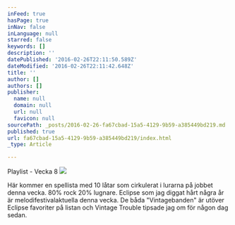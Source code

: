 ```yaml
---
inFeed: true
hasPage: true
inNav: false
inLanguage: null
starred: false
keywords: []
description: ''
datePublished: '2016-02-26T22:11:50.589Z'
dateModified: '2016-02-26T22:11:42.648Z'
title: ''
author: []
authors: []
publisher:
  name: null
  domain: null
  url: null
  favicon: null
sourcePath: _posts/2016-02-26-fa67cbad-15a5-4129-9b59-a385449bd219.md
published: true
url: fa67cbad-15a5-4129-9b59-a385449bd219/index.html
_type: Article

---
```

Playlist - Vecka 8
![](https://the-grid-user-content.s3-us-west-2.amazonaws.com/7e0c3812-c029-4951-b566-aa5222ac4b7d.png)

Här kommer en spellista med 10 låtar som cirkulerat i lurarna på jobbet denna vecka. 80% rock 20% lugnare. Eclipse som jag diggat hårt några år är melodifestivalaktuella denna vecka. De båda "Vintagebanden" är utöver Eclipse favoriter på listan och Vintage Trouble tipsade jag om för någon dag sedan.